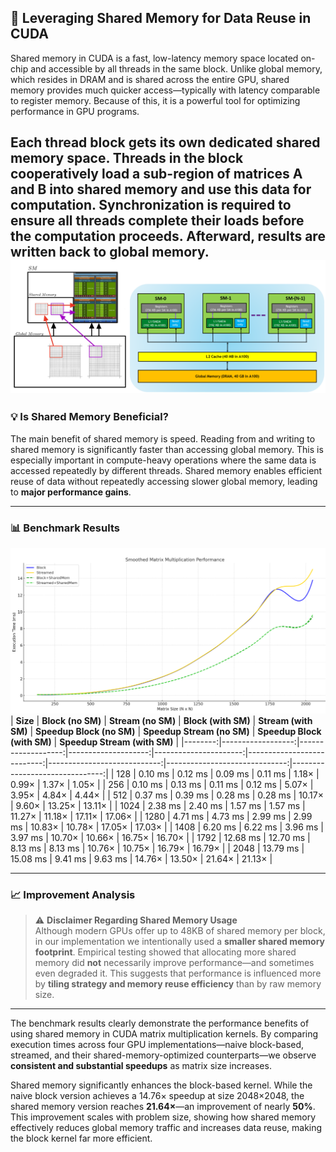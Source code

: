 ## 🚀 Leveraging Shared Memory for Data Reuse in CUDA

Shared memory in CUDA is a fast, low-latency memory space located on-chip and accessible by all threads in the same block. Unlike global memory, which resides in DRAM and is shared across the entire GPU, shared memory provides much quicker access—typically with latency comparable to register memory. Because of this, it is a powerful tool for optimizing performance in GPU programs.

Each thread block gets its own dedicated shared memory space. Threads in the block cooperatively load a sub-region of matrices **A** and **B** into shared memory and use this data for computation. Synchronization is required to ensure all threads complete their loads before the computation proceeds. Afterward, results are written back to global memory.
![Performance Plot](images/shared_arch.png)
---

### 💡 Is Shared Memory Beneficial?

The main benefit of shared memory is speed. Reading from and writing to shared memory is significantly faster than accessing global memory. This is especially important in compute-heavy operations where the same data is accessed repeatedly by different threads. Shared memory enables efficient reuse of data without repeatedly accessing slower global memory, leading to **major performance gains**.

---

### 📊 Benchmark Results
![Performance Plot](images/graph.png)
| **Size** | **Block (no SM)** | **Stream (no SM)** | **Block (with SM)** | **Stream (with SM)** | **Speedup Block (no SM)** | **Speedup Stream (no SM)** | **Speedup Block (with SM)** | **Speedup Stream (with SM)** |
|--------:|------------------:|-------------------:|--------------------:|----------------------:|---------------------------:|----------------------------:|------------------------------:|-------------------------------:|
| 128     | 0.10 ms           | 0.12 ms            | 0.09 ms             | 0.11 ms               | 1.18×                     | 0.99×                      | 1.37×                        | 1.05×                         |
| 256     | 0.10 ms           | 0.13 ms            | 0.11 ms             | 0.12 ms               | 5.07×                     | 3.95×                      | 4.84×                        | 4.44×                         |
| 512     | 0.37 ms           | 0.39 ms            | 0.28 ms             | 0.28 ms               | 10.17×                    | 9.60×                      | 13.25×                       | 13.11×                        |
| 1024    | 2.38 ms           | 2.40 ms            | 1.57 ms             | 1.57 ms               | 11.27×                    | 11.18×                     | 17.11×                       | 17.06×                        |
| 1280    | 4.71 ms           | 4.73 ms            | 2.99 ms             | 2.99 ms               | 10.83×                    | 10.78×                     | 17.05×                       | 17.03×                        |
| 1408    | 6.20 ms           | 6.22 ms            | 3.96 ms             | 3.97 ms               | 10.70×                    | 10.66×                     | 16.75×                       | 16.70×                        |
| 1792    | 12.68 ms          | 12.70 ms           | 8.13 ms             | 8.13 ms               | 10.76×                    | 10.75×                     | 16.79×                       | 16.79×                        |
| 2048    | 13.79 ms          | 15.08 ms           | 9.41 ms             | 9.63 ms               | 14.76×                    | 13.50×                     | 21.64×                       | 21.13×                        |

---

### 📈 Improvement Analysis

> ⚠️ **Disclaimer Regarding Shared Memory Usage**  
Although modern GPUs offer up to 48KB of shared memory per block, in our implementation we intentionally used a **smaller shared memory footprint**. Empirical testing showed that allocating more shared memory did **not** necessarily improve performance—and sometimes even degraded it. This suggests that performance is influenced more by **tiling strategy and memory reuse efficiency** than by raw memory size.

---

The benchmark results clearly demonstrate the performance benefits of using shared memory in CUDA matrix multiplication kernels. By comparing execution times across four GPU implementations—naive block-based, streamed, and their shared-memory-optimized counterparts—we observe **consistent and substantial speedups** as matrix size increases.

Shared memory significantly enhances the block-based kernel. While the naive block version achieves a 14.76× speedup at size 2048×2048, the shared memory version reaches **21.64×**—an improvement of nearly **50%**. This improvement scales with problem size, showing how shared memory effectively reduces global memory traffic and increases data reuse, making the block kernel far more efficient.

